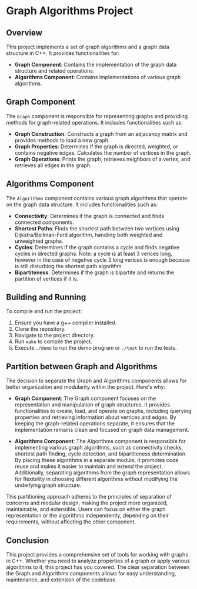 # Graph Algorithms Project

## Overview

This project implements a set of graph algorithms and a graph data structure in C++. It provides functionalities for:

- **Graph Component**: Contains the implementation of the graph data structure and related operations.
- **Algorithms Component**: Contains implementations of various graph algorithms.

## Graph Component

The `Graph` component is responsible for representing graphs and providing methods for graph-related operations. It includes functionalities such as:

- **Graph Construction**: Constructs a graph from an adjacency matrix and provides methods to load a new graph.
- **Graph Properties**: Determines if the graph is directed, weighted, or contains negative edges. Calculates the number of vertices in the graph.
- **Graph Operations**: Prints the graph, retrieves neighbors of a vertex, and retrieves all edges in the graph.

## Algorithms Component

The `Algorithms` component contains various graph algorithms that operate on the graph data structure. It includes functionalities such as:

- **Connectivity**: Determines if the graph is connected and finds connected components.
- **Shortest Paths**: Finds the shortest path between two vertices using Dijkstra/Bellman-Ford algorithm, handling both weighted and unweighted graphs.
- **Cycles**: Determines if the graph contains a cycle and finds negative cycles in directed graphs. 
        Note: a cycle is at least 3 verices long, however in the case of negetive cycle 2 long verices is enough because is still disturbing the shortest path algorithm 
- **Bipartiteness**: Determines if the graph is bipartite and returns the partition of vertices if it is.

## Building and Running

To compile and run the project:

1. Ensure you have a g++ compiler installed.
2. Clone the repository.
3. Navigate to the project directory.
4. Run `make` to compile the project.
5. Execute `./demo` to run the demo program or `./test` to run the tests.

## Partition between Graph and Algorithms

The decision to separate the Graph and Algorithms components allows for better organization and modularity within the project. Here's why:

- **Graph Component**: The Graph component focuses on the representation and manipulation of graph structures. It provides functionalities to create, load, and operate on graphs, including querying properties and retrieving information about vertices and edges. By keeping the graph-related operations separate, it ensures that the implementation remains clean and focused on graph data management.

- **Algorithms Component**: The Algorithms component is responsible for implementing various graph algorithms, such as connectivity checks, shortest path finding, cycle detection, and bipartiteness determination. By placing these algorithms in a separate module, it promotes code reuse and makes it easier to maintain and extend the project. Additionally, separating algorithms from the graph representation allows for flexibility in choosing different algorithms without modifying the underlying graph structure.

This partitioning approach adheres to the principles of separation of concerns and modular design, making the project more organized, maintainable, and extensible. Users can focus on either the graph representation or the algorithms independently, depending on their requirements, without affecting the other component.

## Conclusion

This project provides a comprehensive set of tools for working with graphs in C++. Whether you need to analyze properties of a graph or apply various algorithms to it, this project has you covered. The clear separation between the Graph and Algorithms components allows for easy understanding, maintenance, and extension of the codebase.


